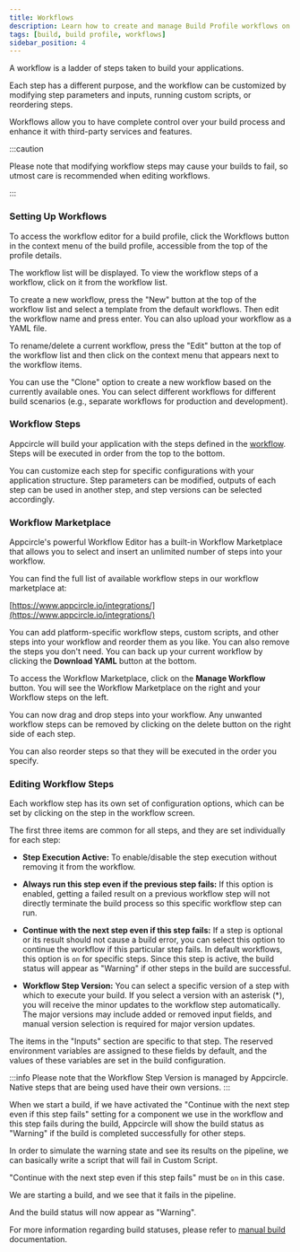 ```yaml
---
title: Workflows
description: Learn how to create and manage Build Profile workflows on Appcircle
tags: [build, build profile, workflows]
sidebar_position: 4
---
```


A workflow is a ladder of steps taken to build your applications.

Each step has a different purpose, and the workflow can be customized by modifying step parameters and inputs, running custom scripts, or reordering steps.

Workflows allow you to have complete control over your build process and enhance it with third-party services and features.

:::caution

Please note that modifying workflow steps may cause your builds to fail, so utmost care is recommended when editing workflows.

:::

### Setting Up Workflows

To access the workflow editor for a build profile, click the Workflows button in the context menu of the build profile, accessible from the top of the profile details.

<Screenshot url='https://cdn.appcircle.io/docs/assets/BE5278-workflow1.png' alt="workflow overview"/>

The workflow list will be displayed. To view the workflow steps of a workflow, click on it from the workflow list.

<Screenshot url='https://cdn.appcircle.io/docs/assets/BE5278-workflow2.png' />

To create a new workflow, press the "New" button at the top of the workflow list and select a template from the default workflows. Then edit the workflow name and press enter. You can also upload your workflow as a YAML file.

<Screenshot url="https://cdn.appcircle.io/docs/assets/BE5278-workflow3.png" />

To rename/delete a current workflow, press the "Edit" button at the top of the workflow list and then click on the context menu that appears next to the workflow items.

<Screenshot url='https://cdn.appcircle.io/docs/assets/BE5278-workflow4.png' />

You can use the "Clone" option to create a new workflow based on the currently available ones. You can select different workflows for different build scenarios (e.g., separate workflows for production and development).

<Screenshot url='https://cdn.appcircle.io/docs/assets/BE5278-workflow5.png' />

### Workflow Steps

<Screenshot url="https://cdn.appcircle.io/docs/assets/BE5278-workflow6.png" />

Appcircle will build your application with the steps defined in the [workflow](/workflows). Steps will be executed in order from the top to the bottom.

You can customize each step for specific configurations with your application structure. Step parameters can be modified, outputs of each step can be used in another step, and step versions can be selected accordingly.

### Workflow Marketplace

Appcircle's powerful Workflow Editor has a built-in Workflow Marketplace that allows you to select and insert an unlimited number of steps into your workflow.

You can find the full list of available workflow steps in our workflow marketplace at:

[https://www.appcircle.io/integrations/](https://www.appcircle.io/integrations/)

You can add platform-specific workflow steps, custom scripts, and other steps into your workflow and reorder them as you like. You can also remove the steps you don't need. You can back up your current workflow by clicking the **Download YAML** button at the bottom.

<Screenshot url='https://cdn.appcircle.io/docs/assets/BE5278-workflow7.png' />

To access the Workflow Marketplace, click on the **Manage Workflow** button. You will see the Workflow Marketplace on the right and your Workflow steps on the left.

You can now drag and drop steps into your workflow. Any unwanted workflow steps can be removed by clicking on the delete button on the right side of each step.

You can also reorder steps so that they will be executed in the order you specify.

<Screenshot url='https://cdn.appcircle.io/docs/assets/08-08-WF_Reorder.gif' />

### Editing Workflow Steps

Each workflow step has its own set of configuration options, which can be set by clicking on the step in the workflow screen.

The first three items are common for all steps, and they are set individually for each step:

- **Step Execution Active:** To enable/disable the step execution without removing it from the workflow.

- **Always run this step even if the previous step fails:** If this option is enabled, getting a failed result on a previous workflow step will not directly terminate the build process so this specific workflow step can run.

   <Screenshot url='https://cdn.appcircle.io/docs/assets/toggle-always-run-this-step.png' />

- **Continue with the next step even if this step fails:** If a step is optional or its result should not cause a build error, you can select this option to continue the workflow if this particular step fails. In default workflows, this option is `on` for specific steps. Since this step is active, the build status will appear as "Warning" if other steps in the build are successful.

   <Screenshot url='https://cdn.appcircle.io/docs/assets/BE5278-fail.png' />

- **Workflow Step Version:** You can select a specific version of a step with which to execute your build. If you select a version with an asterisk (\*), you will receive the minor updates to the workflow step automatically. The major versions may include added or removed input fields, and manual version selection is required for major version updates.

The items in the "Inputs" section are specific to that step. The reserved environment variables are assigned to these fields by default, and the values of these variables are set in the build configuration.

   <Screenshot url='https://cdn.appcircle.io/docs/assets/image (187).png' />

:::info
Please note that the Workflow Step Version is managed by Appcircle. Native steps that are being used have their own versions.
:::

When we start a build, if we have activated the "Continue with the next step even if this step fails" setting for a component we use in the workflow and this step fails during the build, Appcircle will show the build status as "Warning" if the build is completed successfully for other steps.

In order to simulate the warning state and see its results on the pipeline, we can basically write a script that will fail in Custom Script.

<Screenshot url='https://cdn.appcircle.io/docs/assets/status-warning-1.png' />

"Continue with the next step even if this step fails" must be `on` in this case.

<Screenshot url='https://cdn.appcircle.io/docs/assets/status-warning-2.png' />

We are starting a build, and we see that it fails in the pipeline.

<Screenshot url='https://cdn.appcircle.io/docs/assets/status-warning-3.png' />

And the build status will now appear as "Warning".

<Screenshot url='https://cdn.appcircle.io/docs/assets/BE5278-warning2.png' />

For more information regarding build statuses, please refer to [manual build](/build/build-process-management/manual-builds#build-statuses) documentation.